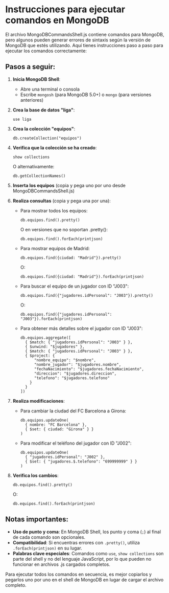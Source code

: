 # Instrucciones para ejecutar comandos en MongoDB

El archivo MongoDBCommandsShell.js contiene comandos para MongoDB, pero algunos pueden generar errores de sintaxis según la versión de MongoDB que estés utilizando. Aquí tienes instrucciones paso a paso para ejecutar los comandos correctamente:

## Pasos a seguir:

1. **Inicia MongoDB Shell**:
   - Abre una terminal o consola
   - Escribe `mongosh` (para MongoDB 5.0+) o `mongo` (para versiones anteriores)

2. **Crea la base de datos "liga"**:
   ```
   use liga
   ```

3. **Crea la colección "equipos"**:
   ```
   db.createCollection("equipos")
   ```

4. **Verifica que la colección se ha creado**:
   ```
   show collections
   ```
   O alternativamente:
   ```
   db.getCollectionNames()
   ```

5. **Inserta los equipos** (copia y pega uno por uno desde MongoDBCommandsShell.js)

6. **Realiza consultas** (copia y pega una por una):
   - Para mostrar todos los equipos:
     ```
     db.equipos.find().pretty()
     ```
     O en versiones que no soportan .pretty():
     ```
     db.equipos.find().forEach(printjson)
     ```

   - Para mostrar equipos de Madrid:
     ```
     db.equipos.find({ciudad: "Madrid"}).pretty()
     ```
     O:
     ```
     db.equipos.find({ciudad: "Madrid"}).forEach(printjson)
     ```

   - Para buscar el equipo de un jugador con ID "J003":
     ```
     db.equipos.find({"jugadores.idPersonal": "J003"}).pretty()
     ```
     O:
     ```
     db.equipos.find({"jugadores.idPersonal": "J003"}).forEach(printjson)
     ```

   - Para obtener más detalles sobre el jugador con ID "J003":
     ```
     db.equipos.aggregate([
       { $match: { "jugadores.idPersonal": "J003" } },
       { $unwind: "$jugadores" },
       { $match: { "jugadores.idPersonal": "J003" } },
       { $project: { 
           "nombre_equipo": "$nombre", 
           "nombre_jugador": "$jugadores.nombre",
           "fechaNacimiento": "$jugadores.fechaNacimiento",
           "direccion": "$jugadores.direccion",
           "telefono": "$jugadores.telefono"
         }
       }
     ])
     ```

7. **Realiza modificaciones**:
   - Para cambiar la ciudad del FC Barcelona a Girona:
     ```
     db.equipos.updateOne(
       { nombre: "FC Barcelona" },
       { $set: { ciudad: "Girona" } }
     )
     ```

   - Para modificar el teléfono del jugador con ID "J002":
     ```
     db.equipos.updateOne(
       { "jugadores.idPersonal": "J002" },
       { $set: { "jugadores.$.telefono": "699999999" } }
     )
     ```

8. **Verifica los cambios**:
   ```
   db.equipos.find().pretty()
   ```
   O:
   ```
   db.equipos.find().forEach(printjson)
   ```

## Notas importantes:

- **Uso de punto y coma**: En MongoDB Shell, los punto y coma (`;`) al final de cada comando son opcionales.
- **Compatibilidad**: Si encuentras errores con `.pretty()`, utiliza `.forEach(printjson)` en su lugar.
- **Palabras clave especiales**: Comandos como `use`, `show collections` son parte del shell y no del lenguaje JavaScript, por lo que pueden no funcionar en archivos .js cargados completos.

Para ejecutar todos los comandos en secuencia, es mejor copiarlos y pegarlos uno por uno en el shell de MongoDB en lugar de cargar el archivo completo.
